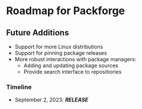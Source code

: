 # Roadmap for Packforge

## Future Additions

- Support for more Linux distributions
- Support for pinning package releases
- More robust interactions with package managers:
	- Adding and updating package sources
	- Provide search interface to repositiories

### Timeline

- September 2, 2023: ***RELEASE***